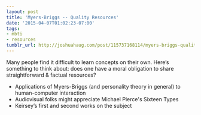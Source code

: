 ```yaml
---
layout: post
title: 'Myers-Briggs -- Quality Resources'
date: '2015-04-07T01:02:23-07:00'
tags:
- mbti
- resources
tumblr_url: http://joshuahaug.com/post/115737168114/myers-briggs-quality-resources
---
```

Many people find it difficult to learn concepts on their own.  Here’s something to think about: does one have a moral obligation to share straightforward & factual resources?

* Applications of Myers-Briggs (and personality theory in general) to human-computer interaction
* Audiovisual folks might appreciate Michael Pierce's Sixteen Types
* Keirsey’s first and second works on the subject
